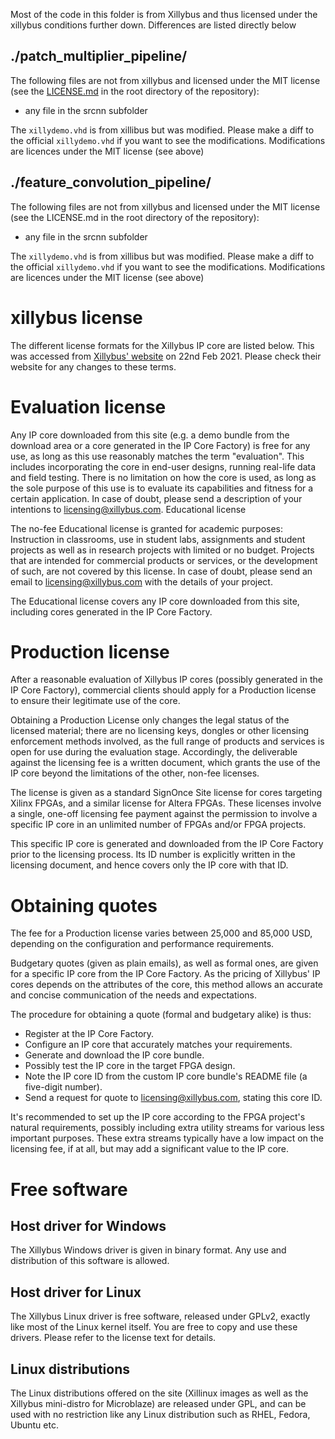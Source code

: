 Most of the code in this folder is from Xillybus and thus licensed under the xillybus conditions further down. Differences are listed directly below

## ./patch_multiplier_pipeline/

The following files are not from xillybus and licensed under the MIT license (see the [LICENSE.md](LICENSE.md) in the root directory of the repository):
* any file in the srcnn subfolder

The `xillydemo.vhd` is from xillibus but was modified. Please make a diff to the official `xillydemo.vhd` if you want to see the modifications. Modifications are licences under the MIT license (see above)

## ./feature_convolution_pipeline/

The following files are not from xillybus and licensed under the MIT license (see the LICENSE.md in the root directory of the repository):
* any file in the srcnn subfolder

The `xillydemo.vhd` is from xillibus but was modified. Please make a diff to the official `xillydemo.vhd` if you want to see the modifications. Modifications are licences under the MIT license (see above)

# xillybus license

The different license formats for the Xillybus IP core are listed below. This was accessed from [Xillybus' website](http://xillybus.com/licensing) on 22nd Feb 2021. Please check their website for any changes to these terms.

# Evaluation license

Any IP core downloaded from this site (e.g. a demo bundle from the download area or a core generated in the IP Core Factory) is free for any use, as long as this use reasonably matches the term "evaluation". This includes incorporating the core in end-user designs, running real-life data and field testing. There is no limitation on how the core is used, as long as the sole purpose of this use is to evaluate its capabilities and fitness for a certain application. In case of doubt, please send a description of your intentions to licensing@xillybus.com.
Educational license

The no-fee Educational license is granted for academic purposes: Instruction in classrooms, use in student labs, assignments and student projects as well as in research projects with limited or no budget. Projects that are intended for commercial products or services, or the development of such, are not covered by this license. In case of doubt, please send an email to licensing@xillybus.com with the details of your project.

The Educational license covers any IP core downloaded from this site, including cores generated in the IP Core Factory.

# Production license

After a reasonable evaluation of Xillybus IP cores (possibly generated in the IP Core Factory), commercial clients should apply for a Production license to ensure their legitimate use of the core.

Obtaining a Production License only changes the legal status of the licensed material; there are no licensing keys, dongles or other licensing enforcement methods involved, as the full range of products and services is open for use during the evaluation stage. Accordingly, the deliverable against the licensing fee is a written document, which grants the use of the IP core beyond the limitations of the other, non-fee licenses.

The license is given as a standard SignOnce Site license for cores targeting Xilinx FPGAs, and a similar license for Altera FPGAs. These licenses involve a single, one-off licensing fee payment against the permission to involve a specific IP core in an unlimited number of FPGAs and/or FPGA projects.

This specific IP core is generated and downloaded from the IP Core Factory prior to the licensing process. Its ID number is explicitly written in the licensing document, and hence covers only the IP core with that ID.

# Obtaining quotes

The fee for a Production license varies between 25,000 and 85,000 USD, depending on the configuration and performance requirements.

Budgetary quotes (given as plain emails), as well as formal ones, are given for a specific IP core from the IP Core Factory. As the pricing of Xillybus' IP cores depends on the attributes of the core, this method allows an accurate and concise communication of the needs and expectations.

The procedure for obtaining a quote (formal and budgetary alike) is thus:

   * Register at the IP Core Factory.
   * Configure an IP core that accurately matches your requirements.
   * Generate and download the IP core bundle.
   * Possibly test the IP core in the target FPGA design.
   * Note the IP core ID from the custom IP core bundle's README file (a five-digit number).
   * Send a request for quote to licensing@xillybus.com, stating this core ID.

It's recommended to set up the IP core according to the FPGA project's natural requirements, possibly including extra utility streams for various less important purposes. These extra streams typically have a low impact on the licensing fee, if at all, but may add a significant value to the IP core.

# Free software
## Host driver for Windows

The Xillybus Windows driver is given in binary format. Any use and distribution of this software is allowed.
## Host driver for Linux

The Xillybus Linux driver is free software, released under GPLv2, exactly like most of the Linux kernel itself. You are free to copy and use these drivers. Please refer to the license text for details.
## Linux distributions

The Linux distributions offered on the site (Xillinux images as well as the Xillybus mini-distro for Microblaze) are released under GPL, and can be used with no restriction like any Linux distribution such as RHEL, Fedora, Ubuntu etc.
